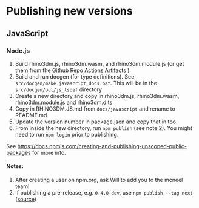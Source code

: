 # Publishing new versions

## JavaScript

### Node.js

1. Build rhino3dm.js, rhino3dm.wasm, and rhino3dm.module.js (or get them from the [Github Repo Actions Artifacts](https://github.com/mcneel/rhino3dm/actions) )
2. Build and run docgen (for type definitions). See `src/docgen/make_javascript_docs.bat`. This will be in the `src/docgen/out/js_tsdef` directory
3. Create a new directory and copy in rhino3dm.js, rhino3dm.wasm, rhino3dm.module.js and rhino3dm.d.ts
4. Copy in RHINO3DM.JS.md from `docs/javascript` and rename to README.md
6. Update the version number in package.json and copy that in too
7. From inside the new directory, run `npm publish` (see note 2). You might need to run `npm login` prior to publishing.

See https://docs.npmjs.com/creating-and-publishing-unscoped-public-packages for more info.

#### Notes:
1. After creating a user on npm.org, ask Will to add you to the mcneel team!
2. If publishing a pre-release, e.g. `0.4.0-dev`, use `npm publish --tag next` ([source](https://medium.com/@mbostock/prereleases-and-npm-e778fc5e2420))
